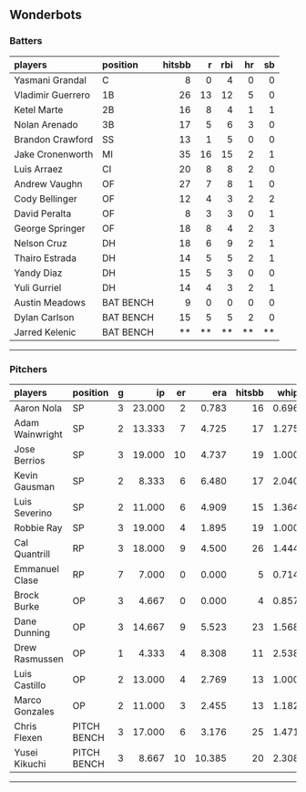## Wonderbots

### Batters

 
|players           |position  | hitsbb|  r| rbi| hr| sb| 
|:-----------------|:---------|------:|--:|---:|--:|--:| 
|Yasmani Grandal   |C         |      8|  0|   4|  0|  0| 
|Vladimir Guerrero |1B        |     26| 13|  12|  5|  0| 
|Ketel Marte       |2B        |     16|  8|   4|  1|  1| 
|Nolan Arenado     |3B        |     17|  5|   6|  3|  0| 
|Brandon Crawford  |SS        |     13|  1|   5|  0|  0| 
|Jake Cronenworth  |MI        |     35| 16|  15|  2|  1| 
|Luis Arraez       |CI        |     20|  8|   8|  2|  0| 
|Andrew Vaughn     |OF        |     27|  7|   8|  1|  0| 
|Cody Bellinger    |OF        |     12|  4|   3|  2|  2| 
|David Peralta     |OF        |      8|  3|   3|  0|  1| 
|George Springer   |OF        |     18|  8|   4|  2|  3| 
|Nelson Cruz       |DH        |     18|  6|   9|  2|  1| 
|Thairo Estrada    |DH        |     14|  5|   5|  2|  1| 
|Yandy Diaz        |DH        |     15|  5|   3|  0|  0| 
|Yuli Gurriel      |DH        |     14|  4|   3|  2|  1| 
|Austin Meadows    |BAT BENCH |      9|  0|   0|  0|  0| 
|Dylan Carlson     |BAT BENCH |     15|  5|   5|  2|  0| 
|Jarred Kelenic    |BAT BENCH |     **| **|  **| **| **| 


* * *

### Pitchers

 
|players         |position    |  g|     ip| er|    era| hitsbb|  whip| so|  w| sv| 
|:---------------|:-----------|--:|------:|--:|------:|------:|-----:|--:|--:|--:| 
|Aaron Nola      |SP          |  3| 23.000|  2|  0.783|     16| 0.696| 20|  1|  0| 
|Adam Wainwright |SP          |  2| 13.333|  7|  4.725|     17| 1.275| 12|  0|  0| 
|Jose Berrios    |SP          |  3| 19.000| 10|  4.737|     19| 1.000| 14|  1|  0| 
|Kevin Gausman   |SP          |  2|  8.333|  6|  6.480|     17| 2.040|  7|  0|  0| 
|Luis Severino   |SP          |  2| 11.000|  6|  4.909|     15| 1.364| 19|  0|  0| 
|Robbie Ray      |SP          |  3| 19.000|  4|  1.895|     19| 1.000| 17|  2|  0| 
|Cal Quantrill   |RP          |  3| 18.000|  9|  4.500|     26| 1.444| 11|  2|  0| 
|Emmanuel Clase  |RP          |  7|  7.000|  0|  0.000|      5| 0.714|  6|  0|  6| 
|Brock Burke     |OP          |  3|  4.667|  0|  0.000|      4| 0.857|  6|  1|  0| 
|Dane Dunning    |OP          |  3| 14.667|  9|  5.523|     23| 1.568|  7|  0|  0| 
|Drew Rasmussen  |OP          |  1|  4.333|  4|  8.308|     11| 2.538|  3|  0|  0| 
|Luis Castillo   |OP          |  2| 13.000|  4|  2.769|     13| 1.000|  9|  0|  0| 
|Marco Gonzales  |OP          |  2| 11.000|  3|  2.455|     13| 1.182|  6|  0|  0| 
|Chris Flexen    |PITCH BENCH |  3| 17.000|  6|  3.176|     25| 1.471| 12|  0|  0| 
|Yusei Kikuchi   |PITCH BENCH |  3|  8.667| 10| 10.385|     20| 2.308| 11|  0|  0| 


* * *



